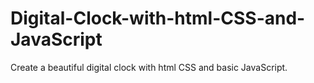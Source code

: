 # Digital-Clock-with-html-CSS-and-JavaScript
Create a beautiful digital clock with html CSS and basic JavaScript.
